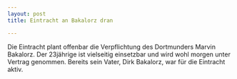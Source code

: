 ```yaml
---
layout: post
title: Eintracht an Bakalorz dran

---
```


Die Eintracht plant offenbar die Verpflichtung des Dortmunders Marvin Bakalorz. Der 23jährige ist vielseitig einsetzbar und wird wohl morgen unter Vertrag genommen. Bereits sein Vater, Dirk Bakalorz, war für die Eintracht aktiv.


